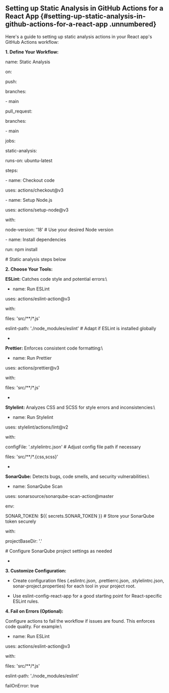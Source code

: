 ﻿## **Setting up Static Analysis in GitHub Actions for a React App** {#setting-up-static-analysis-in-github-actions-for-a-react-app .unnumbered}

Here\'s a guide to setting up static analysis actions in your React app\'s GitHub Actions workflow:

**1. Define Your Workflow:**

name: Static Analysis

on:

push:

branches:

\- main

pull_request:

branches:

\- main

jobs:

static-analysis:

runs-on: ubuntu-latest

steps:

\- name: Checkout code

uses: actions/checkout@v3

\- name: Setup Node.js

uses: actions/setup-node@v3

with:

node-version: \'18\' \# Use your desired Node version

\- name: Install dependencies

run: npm install

\# Static analysis steps below

**2. Choose Your Tools:**

**ESLint:** Catches code style and potential errors:\
- name: Run ESLint

uses: actions/eslint-action@v3

with:

files: \'src/\*\*/\*.js\'

eslint-path: \'./node_modules/eslint\' \# Adapt if ESLint is installed globally

-   

**Prettier:** Enforces consistent code formatting:\
- name: Run Prettier

uses: actions/prettier@v3

with:

files: \'src/\*\*/\*.js\'

-   

**Stylelint:** Analyzes CSS and SCSS for style errors and inconsistencies:\
- name: Run Stylelint

uses: stylelint/actions/lint@v2

with:

configFile: \'.stylelintrc.json\' \# Adjust config file path if necessary

files: \'src/\*\*/\*.{css,scss}\'

-   

**SonarQube:** Detects bugs, code smells, and security vulnerabilities:\
- name: SonarQube Scan

uses: sonarsource/sonarqube-scan-action@master

env:

SONAR_TOKEN: \${{ secrets.SONAR_TOKEN }} \# Store your SonarQube token securely

with:

projectBaseDir: \'.\'

\# Configure SonarQube project settings as needed

-   

**3. Customize Configuration:**

-   Create configuration files (.eslintrc.json, .prettierrc.json, .stylelintrc.json, sonar-project.properties) for each tool in your project root.

-   Use eslint-config-react-app for a good starting point for React-specific ESLint rules.

**4. Fail on Errors (Optional):**

Configure actions to fail the workflow if issues are found. This enforces code quality. For example:\
- name: Run ESLint

uses: actions/eslint-action@v3

with:

files: \'src/\*\*/\*.js\'

eslint-path: \'./node_modules/eslint\'

failOnError: true


